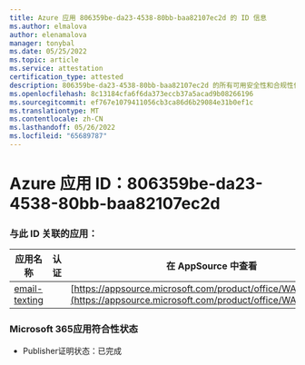 ```yaml
---
title: Azure 应用 806359be-da23-4538-80bb-baa82107ec2d 的 ID 信息
ms.author: elmalova
author: elenamalova
manager: tonybal
ms.date: 05/25/2022
ms.topic: article
ms.service: attestation
certification_type: attested
description: 806359be-da23-4538-80bb-baa82107ec2d 的所有可用安全性和合规性信息。
ms.openlocfilehash: 8c13184cfa6f6da373eccb37a5acad9b08266196
ms.sourcegitcommit: ef767e1079411056cb3ca86d6b29084e31b0ef1c
ms.translationtype: MT
ms.contentlocale: zh-CN
ms.lasthandoff: 05/26/2022
ms.locfileid: "65689787"
---
```

# <a name="azure-app-id-806359be-da23-4538-80bb-baa82107ec2d"></a>Azure 应用 ID：806359be-da23-4538-80bb-baa82107ec2d


### <a name="apps-associated-with-this-id"></a>与此 ID 关联的应用：
| **应用名称** | **认证** | **在 AppSource 中查看** |
|--------------|---------------|-----------------------|
| [email-texting](../forward/WA200003086.md) |  | [https://appsource.microsoft.com/product/office/WA200003086](https://appsource.microsoft.com/product/office/WA200003086) |

### <a name="microsoft-365-app-compliance-status"></a>Microsoft 365应用符合性状态
- Publisher证明状态：已完成
